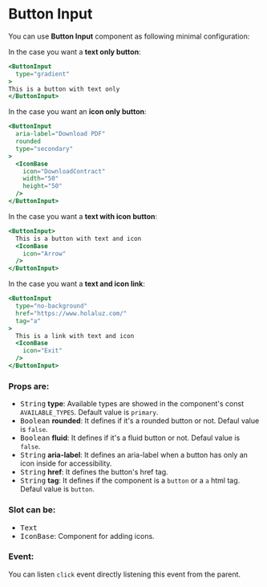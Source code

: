 # Button Input

You can use **Button Input** component as following minimal configuration:

In the case you want a **text only button**:
```handlebars
<ButtonInput
  type="gradient"
>
This is a button with text only
</ButtonInput>
```

In the case you want an **icon only button**:
```handlebars
<ButtonInput
  aria-label="Download PDF"
  rounded
  type="secondary"
>
  <IconBase
    icon="DownloadContract"
    width="50"
    height="50"
  />
</ButtonInput>
```

In the case you want a **text with icon button**:
```handlebars
<ButtonInput>
  This is a button with text and icon
  <IconBase
    icon="Arrow"
  />
</ButtonInput>
```

In the case you want a **text and icon link**:
```handlebars
<ButtonInput
  type="no-background"
  href="https://www.holaluz.com/"
  tag="a"
>
  This is a link with text and icon
  <IconBase
    icon="Exit"
  />
</ButtonInput>
```

### Props are:

- <kbd>String</kbd> **type**: Available types are showed in the component's const `AVAILABLE_TYPES`. Default value is `primary`.
- <kbd>Boolean</kbd> **rounded**: It defines if it's a rounded button or not. Defaul value is `false`.
- <kbd>Boolean</kbd> **fluid**: It defines if it's a fluid button or not. Defaul value is `false`.
- <kbd>String</kbd> **aria-label**: It defines an aria-label when a button has only an icon inside for accessibility.
- <kbd>String</kbd> **href**: It defines the button's href tag.
- <kbd>String</kbd> **tag**: It defines if the component is a `button` or a `a` html tag. Defaul value is `button`.

### Slot can be:
- <kbd>Text</kbd>
- <kbd>IconBase</kbd>: Component for adding icons.

### Event:

You can listen `click` event directly listening this event from the parent.
